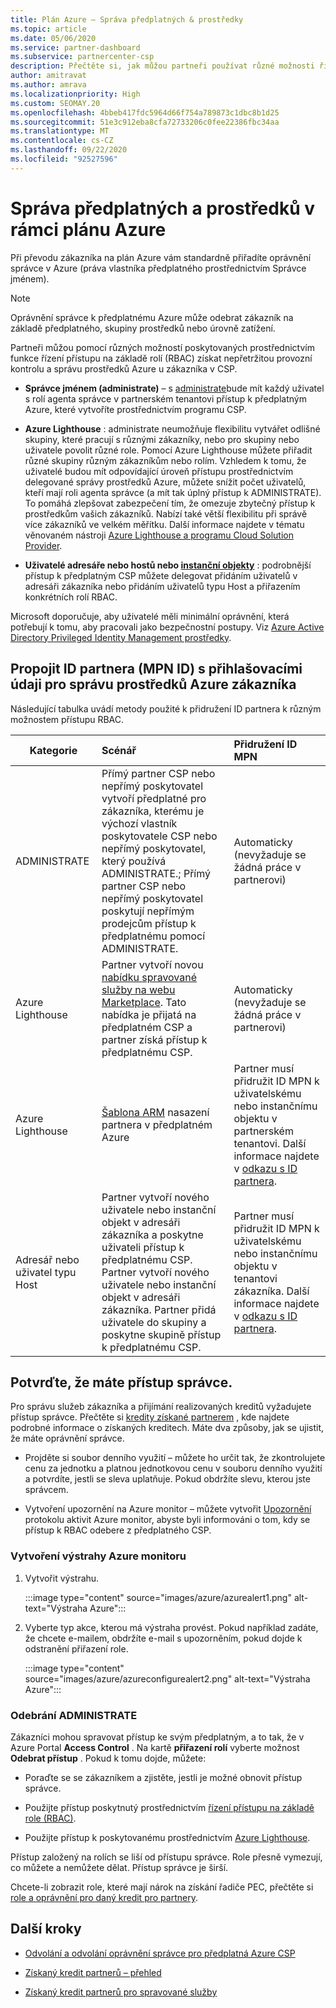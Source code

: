 ```yaml
---
title: Plán Azure – Správa předplatných & prostředky
ms.topic: article
ms.date: 05/06/2020
ms.service: partner-dashboard
ms.subservice: partnercenter-csp
description: Přečtěte si, jak můžou partneři používat různé možnosti řízení přístupu na základě role (RBAC), abyste získali provozní kontrolu a správu prostředků Azure zákazníka.
author: amitravat
ms.author: amrava
ms.localizationpriority: High
ms.custom: SEOMAY.20
ms.openlocfilehash: 4bbeb417fdc5964d66f754a789873c1dbc8b1d25
ms.sourcegitcommit: 51e3c912eba8cfa72733206c0fee22386fbc34aa
ms.translationtype: MT
ms.contentlocale: cs-CZ
ms.lasthandoff: 09/22/2020
ms.locfileid: "92527596"
---
```

# <a name="manage-subscriptions-and-resources-under-the-azure-plan"></a>Správa předplatných a prostředků v rámci plánu Azure

Při převodu zákazníka na plán Azure vám standardně přiřadíte oprávnění správce v Azure (práva vlastníka předplatného prostřednictvím Správce jménem).

 > [!NOTE]
 > Oprávnění správce k předplatnému Azure může odebrat zákazník na základě předplatného, skupiny prostředků nebo úrovně zatížení. 

 Partneři můžou pomocí různých možností poskytovaných prostřednictvím funkce řízení přístupu na základě rolí (RBAC) získat nepřetržitou provozní kontrolu a správu prostředků Azure u zákazníka v CSP. 

- **Správce jménem (administrate)** – s [administrate](https://channel9.msdn.com/Series/cspdev/Module-11-Admin-On-Behalf-Of-AOBO)bude mít každý uživatel s rolí agenta správce v partnerském tenantovi přístup k předplatným Azure, které vytvoříte prostřednictvím programu CSP.

- **Azure Lighthouse** : administrate neumožňuje flexibilitu vytvářet odlišné skupiny, které pracují s různými zákazníky, nebo pro skupiny nebo uživatele povolit různé role. Pomocí Azure Lighthouse můžete přiřadit různé skupiny různým zákazníkům nebo rolím. Vzhledem k tomu, že uživatelé budou mít odpovídající úroveň přístupu prostřednictvím delegované správy prostředků Azure, můžete snížit počet uživatelů, kteří mají roli agenta správce (a mít tak úplný přístup k ADMINISTRATE). To pomáhá zlepšovat zabezpečení tím, že omezuje zbytečný přístup k prostředkům vašich zákazníků. Nabízí také větší flexibilitu při správě více zákazníků ve velkém měřítku. Další informace najdete v tématu věnovaném nástroji [Azure Lighthouse a programu Cloud Solution Provider](/azure/lighthouse/concepts/cloud-solution-provider).

-  **Uživatelé adresáře nebo hostů nebo [instanční objekty](/azure/active-directory/develop/app-objects-and-service-principals)** : podrobnější přístup k předplatným CSP můžete delegovat přidáním uživatelů v adresáři zákazníka nebo přidáním uživatelů typu Host a přiřazením konkrétních rolí RBAC.

Microsoft doporučuje, aby uživatelé měli minimální oprávnění, která potřebují k tomu, aby pracovali jako bezpečnostní postupy. Viz [Azure Active Directory Privileged Identity Management prostředky](/azure/active-directory/privileged-identity-management/pim-configure).

## <a name="link-your-partner-id-mpn-idto-your-credentials-for-managing-customers-azure-resources"></a>Propojit ID partnera (MPN ID) s přihlašovacími údaji pro správu prostředků Azure zákazníka

Následující tabulka uvádí metody použité k přidružení ID partnera k různým možnostem přístupu RBAC.

|**Kategorie**   |**Scénář**   |**Přidružení ID MPN**|
|-----------------|:------------------------|:------------------|
|ADMINISTRATE   |Přímý partner CSP nebo nepřímý poskytovatel vytvoří předplatné pro zákazníka, kterému je výchozí vlastník poskytovatele CSP nebo nepřímý poskytovatel, který používá ADMINISTRATE.; Přímý partner CSP nebo nepřímý poskytovatel poskytují nepřímým prodejcům přístup k předplatnému pomocí ADMINISTRATE.|Automaticky (nevyžaduje se žádná práce v partnerovi)|
|Azure Lighthouse|Partner vytvoří novou [nabídku spravované služby na webu Marketplace](/azure/lighthouse/concepts/managed-services-offers). Tato nabídka je přijatá na předplatném CSP a partner získá přístup k předplatnému CSP.|Automaticky (nevyžaduje se žádná práce v partnerovi)|
|Azure Lighthouse|[Šablona ARM](/azure/lighthouse/how-to/onboard-customer) nasazení partnera v předplatném Azure|Partner musí přidružit ID MPN k uživatelskému nebo instančnímu objektu v partnerském tenantovi. Další informace najdete v [odkazu s ID partnera](/azure/billing/billing-partner-admin-link-started).|
|Adresář nebo uživatel typu Host|Partner vytvoří nového uživatele nebo instanční objekt v adresáři zákazníka a poskytne uživateli přístup k předplatnému CSP. Partner vytvoří nového uživatele nebo instanční objekt v adresáři zákazníka. Partner přidá uživatele do skupiny a poskytne skupině přístup k předplatnému CSP.|Partner musí přidružit ID MPN k uživatelskému nebo instančnímu objektu v tenantovi zákazníka. Další informace najdete v [odkazu s ID partnera](/azure/billing/billing-partner-admin-link-started).|

## <a name="confirm-that-you-have-admin-access"></a>Potvrďte, že máte přístup správce.

Pro správu služeb zákazníka a přijímání realizovaných kreditů vyžadujete přístup správce. Přečtěte si [kredity získané partnerem](partner-earned-credit.md) , kde najdete podrobné informace o získaných kreditech. Máte dva způsoby, jak se ujistit, že máte oprávnění správce.

- Projděte si soubor denního využití – můžete ho určit tak, že zkontrolujete cenu za jednotku a platnou jednotkovou cenu v souboru denního využití a potvrdíte, jestli se sleva uplatňuje. Pokud obdržíte slevu, kterou jste správcem.

- Vytvoření upozornění na Azure monitor – můžete vytvořit [Upozornění](/azure/azure-monitor/platform/alerts-activity-log) protokolu aktivit Azure monitor, abyste byli informováni o tom, kdy se přístup k RBAC odebere z předplatného CSP.

### <a name="create-an-azure-monitor-alert"></a>Vytvoření výstrahy Azure monitoru

1. Vytvořit výstrahu.

   :::image type="content" source="images/azure/azurealert1.png" alt-text="Výstraha Azure":::

2. Vyberte typ akce, kterou má výstraha provést. Pokud například zadáte, že chcete e-mailem, obdržíte e-mail s upozorněním, pokud dojde k odstranění přiřazení role.

   :::image type="content" source="images/azure/azureconfigurealert2.png" alt-text="Výstraha Azure":::

### <a name="aobo-removal"></a>Odebrání ADMINISTRATE

Zákazníci mohou spravovat přístup ke svým předplatným, a to tak, že v Azure Portal **Access Control** . Na kartě **přiřazení rolí** vyberte možnost **Odebrat přístup** . Pokud k tomu dojde, můžete:

- Poraďte se se zákazníkem a zjistěte, jestli je možné obnovit přístup správce.

- Použijte přístup poskytnutý prostřednictvím [řízení přístupu na základě role (RBAC)](/azure/role-based-access-control/overview).

- Použijte přístup k poskytovanému prostřednictvím [Azure Lighthouse](https://azure.microsoft.com/services/azure-lighthouse/).

Přístup založený na rolích se liší od přístupu správce. Role přesně vymezují, co můžete a nemůžete dělat. Přístup správce je širší.

Chcete-li zobrazit role, které mají nárok na získání řadiče PEC, přečtěte si [role a oprávnění pro daný kredit pro partnery](https://query.prod.cms.rt.microsoft.com/cms/api/am/binary/RE3QuW2).

## <a name="next-steps"></a>Další kroky

- [Odvolání a odvolání oprávnění správce pro předplatná Azure CSP](revoke-reinstate-csp.md)

- [Získaný kredit partnerů – přehled](partner-earned-credit.md)

- [Získaný kredit partnerů pro spravované služby](partner-earned-credit-explanation.md)